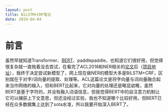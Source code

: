 ```yaml
---
layout: post
title: BiLSTM+CRF笔记
date: 2019-04-04
---  
```

# 前言  
虽然早就知道Transformer、[BERT](https://github.com/google-research/bert#fine-tuning-with-bert)、paddlepaddle，也知道它们很好用，但觉得很复杂就一直拖着没去尝试，在看完了ACL2018和NER相关的[论文](https://arxiv.org/abs/1805.02023)后（[项目地址](https://github.com/shencunzailaozhang/LatticeLSTM)），我终于决定尝试新模型了，网上现在做NER的模型大多是BiLSTM+CRF，区别就在于对字/词向量的提取、处理等。ACL这篇论文是将字向量与词向量融合起来当作网络的输入，但和BERT比起来，它对向量的处理还是略显幼稚，虽然BERT是基于字符的，并没有融入词语信息，但我觉得BERT中的自注意力机制让它可以捕获上下文意思，但还没经过实验，我也不知道哪个比较好用，但BERT已经在众多数据集上达到了sota水准，所以我要开始深入BERT了。
